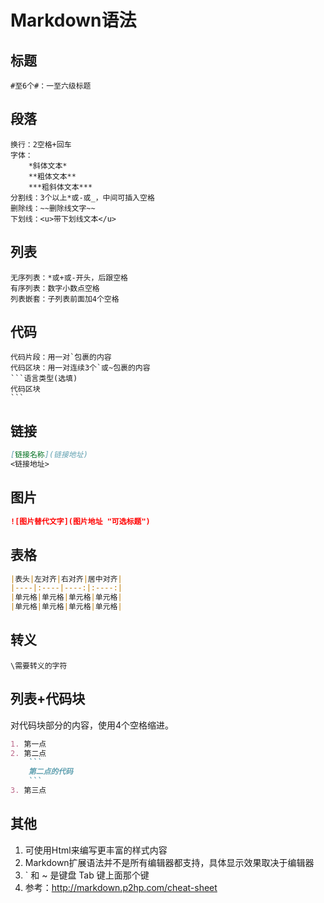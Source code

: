 # Markdown语法

## 标题

```text
#至6个#：一至六级标题
```

## 段落

```text
换行：2空格+回车
字体：
    *斜体文本*
    **粗体文本**
    ***粗斜体文本***
分割线：3个以上*或-或_，中间可插入空格
删除线：~~删除线文字~~
下划线：<u>带下划线文本</u>
```

## 列表

```text
无序列表：*或+或-开头，后跟空格
有序列表：数字小数点空格
列表嵌套：子列表前面加4个空格
```

## 代码

~~~text
代码片段：用一对`包裹的内容
代码区块：用一对连续3个`或~包裹的内容
```语言类型(选填) 
代码区块
```
~~~

## 链接

```markdown
[链接名称](链接地址)
<链接地址>
```

## 图片

```markdown
![图片替代文字](图片地址 "可选标题")
```

## 表格

```markdown
|表头|左对齐|右对齐|居中对齐|
|----|:----|----:|:----:|
|单元格|单元格|单元格|单元格|
|单元格|单元格|单元格|单元格|
```

## 转义

```text
\需要转义的字符
```

## 列表+代码块

对代码块部分的内容，使用4个空格缩进。

~~~markdown
1. 第一点
2. 第二点
    ```
    第二点的代码
    ```
3. 第三点
~~~

## 其他

1. 可使用Html来编写更丰富的样式内容
2. Markdown扩展语法并不是所有编辑器都支持，具体显示效果取决于编辑器
3. \` 和 \~ 是键盘 Tab 键上面那个键
4. 参考：<http://markdown.p2hp.com/cheat-sheet>